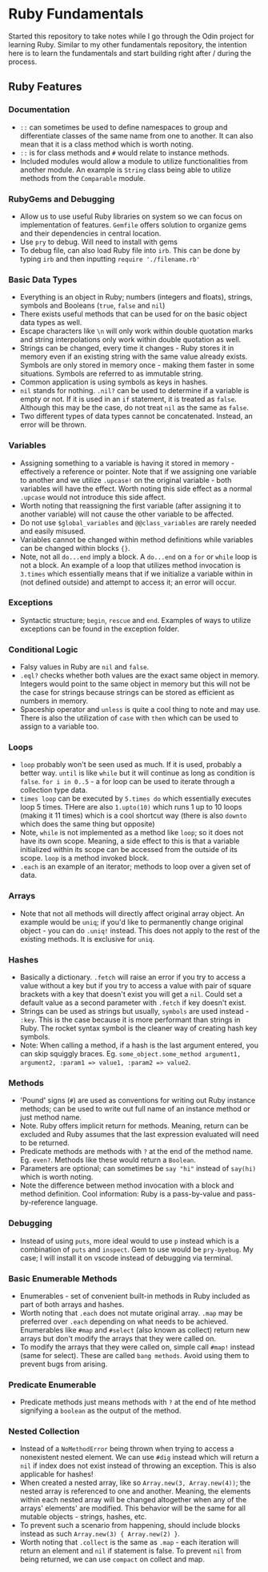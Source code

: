 # Ruby Fundamentals

Started this repository to take notes while I go through the Odin project for learning Ruby. Similar to my other fundamentals repository, the intention here is to learn the fundamentals and start building right after / during the process.

## Ruby Features

###  Documentation

- `::` can sometimes be used to define namespaces to group and differentiate classes of the same name from one to another. It can also mean that it is a class method which is worth noting.
- `::` is for class methods and `#` would relate to instance methods. 
-  Included modules would allow a module to utilize functionalities from another module. An example is `String` class being able to utilize methods from the `Comparable` module.

### RubyGems and Debugging

- Allow us to use useful Ruby libraries on system so we can focus on implementation of features. `Gemfile` offers solution to organize gems and their dependencies in central location. 
- Use `pry` to debug. Will need to install with gems
- To debug file, can also load Ruby file into `irb`. This can be done by typing `irb` and then inputting `require './filename.rb'`

### Basic Data Types

- Everything is an object in Ruby; numbers (integers and floats), strings, symbols and Booleans (`true`, `false` and `nil`)
- There exists useful methods that can be used for on the basic object data types as well.
- Escape characters like `\n` will only work within double quotation marks and string interpolations only work within double quotation as well.
- Strings can be changed, every time it changes - Ruby stores it in memory even if an existing string with the same value already exists. Symbols are only stored in memory once - making them faster in some situations. Symbols are referred to as immutable string.
- Common application is using symbols as keys in hashes.
- `nil` stands for nothing. `.nil?` can be used to determine if a variable is empty or not. If it is used in an `if` statement, it is treated as `false`. Although this may be the case, do not treat `nil` as the same as `false`. 
- Two different types of data types cannot be concatenated. Instead, an error will be thrown.


### Variables

- Assigning something to a variable is having it stored in memory - effectively a reference or pointer. Note that if we assigning one variable to another and we utilize `.upcase!` on the original variable - both variables will have the effect. Worth noting this side effect as a normal `.upcase` would not introduce this side affect. 
- Worth noting that reassigning the first variable (after assigning it to another variable) will not cause the other variable to be affected.
- Do not use `$global_variables` and `@@class_variables` are rarely needed and easily misused. 
- Variables cannot be changed within method definitions while variables can be changed within blocks `{}`. 
- Note, not all `do...end` imply a block. A `do...end` on a `for` or `while` loop is not a block. An example of a loop that utilizes method invocation is `3.times` which essentially means that if we initialize a variable within in (not defined outside) and attempt to access it; an error will occur.

### Exceptions

- Syntactic structure; `begin`, `rescue` and `end`. Examples of ways to utilize exceptions can be found in the exception folder.

### Conditional Logic

- Falsy values in Ruby are `nil` and `false`. 
- `.eql?` checks whether both values are the exact same object in memory. Integers would point to the same object in memory but this will not be the case for strings because strings can be stored as efficient as numbers in memory.
- Spaceship operator and `unless` is quite a cool thing to note and may use. There is also the utilization of `case` with `then` which can be used to assign to a variable too.

### Loops

- `loop` probably won't be seen used as much. If it is used, probably a better way. `until` is like `while` but it will continue as long as condition is `false`. `for i in 0..5` - a for loop can be used to iterate through a collection type data.
- `times loop` can be executed by `5.times do` which essentially executes loop 5 times. THere are also `1.upto(10)` which runs 1 up to 10 loops (making it 11 times) which is a cool shortcut way (there is also `downto` which does the same thing but opposite)
- Note, `while` is not implemented as a method like `loop`; so it does not have its own scope. Meaning, a side effect to this is that a variable initialized within its scope can be accessed from the outside of its scope. `loop` is a method invoked block.
- `.each` is an example of an iterator; methods to loop over a given set of data. 

### Arrays

- Note that not all methods will directly affect original array object. An example would be `uniq`; if you'd like to permanently change original object - you can do `.uniq!` instead. This does not apply to the rest of the existing methods. It is exclusive for `uniq`.

### Hashes

- Basically a dictionary. `.fetch` will raise an error if you try to access a value without a key but if you try to access a value with pair of square brackets with a key that doesn't exist you will get a `nil`. Could set a default value as a second parameter with `.fetch` if key doesn't exist. 
- Strings can be used as strings but usually, `symbols` are used instead - `:key`. This is the case because it is more performant than strings in Ruby. The rocket syntax symbol is the cleaner way of creating hash key symbols.
- Note: When calling a method, if a hash is the last argument entered, you can skip squiggly braces. Eg. `some_object.some_method argument1, argument2, :param1 => value1, :param2 => value2`.

### Methods

- 'Pound' signs (`#`) are used as conventions for writing out Ruby instance methods; can be used to write out full name of an instance method or just method name. 
- Note. Ruby offers implicit return for methods. Meaning, return can be excluded and Ruby assumes that the last expression evaluated will need to be returned.
- Predicate methods are methods with `?` at the end of the method name. Eg. `even?`. Methods like these would return a `Boolean`. 
- Parameters are optional; can sometimes be `say "hi"` instead of `say(hi)` which is worth noting. 
- Note the difference between method invocation with a block and method definition. Cool information: Ruby is a pass-by-value and pass-by-reference language. 

### Debugging

- Instead of using `puts`, more ideal would to use `p` instead which is a combination of `puts` and `inspect`. Gem to use would be `pry-byebug`. My case; I will install it on vscode instead of debugging via terminal.

### Basic Enumerable Methods

- Enumerables - set of convenient built-in methods in Ruby included as part of both arrays and hashes.
- Worth noting that `.each` does not mutate original array. `.map` may be preferred over `.each` depending on what needs to be achieved. Enumerables like `#map` and `#select` (also known as collect) return new arrays but don't modify the arrays that they were called on.
- To modify the arrays that they were called on, simple call `#map!` instead (same for select). These are called `bang methods`. Avoid using them to prevent bugs from arising.

### Predicate Enumerable

- Predicate methods just means methods with `?` at the end of hte method signifying a `boolean` as the output of the method.

### Nested Collection

- Instead of a `NoMethodError` being thrown when trying to access a nonexistent nested element. We can use `#dig` instead which will return a `nil` if index does not exist instead of throwing an exception. This is also applicable for hashes!
- When created a nested array, like so `Array.new(3, Array.new(4))`; the nested array is referenced to one and another. Meaning, the elements within each nested array will be changed altogether when any of the arrays' elements' are modified. This behavior will be the same for all mutable objects - strings, hashes, etc.
- To prevent such a scenario from happening, should include blocks instead as such `Array.new(3) { Array.new(2) }`.
- Worth noting that `.collect` is the same as `.map` - each iteration will return an element and `nil` if statement is false. To prevent `nil` from being returned, we can use `compact` on collect and map.